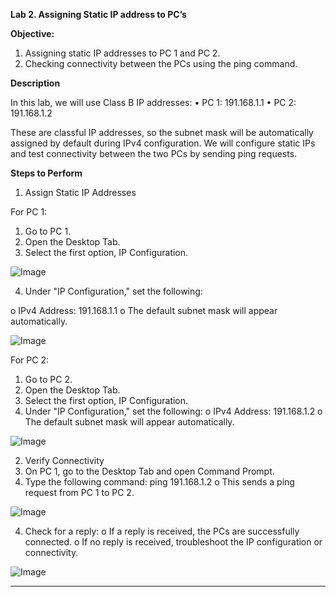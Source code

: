 **Lab 2. Assigning Static IP address to PC’s**


**Objective:**
1.	Assigning static IP addresses to PC 1 and PC 2.
2.	Checking connectivity between the PCs using the ping command.

**Description**

In this lab, we will use Class B IP addresses:
•	PC 1: 191.168.1.1
•	PC 2: 191.168.1.2

These are classful IP addresses, so the subnet mask will be automatically assigned by default during IPv4 configuration. We will configure static IPs and test connectivity between the two PCs by sending ping requests.

**Steps to Perform**
1. Assign Static IP Addresses

For PC 1:
1.	Go to PC 1.
2.	Open the Desktop Tab.
3.	Select the first option, IP Configuration.

![Image](https://github.com/user-attachments/assets/0eca65d3-91ea-4f7c-9364-c7b712052c7d)

4.	Under "IP Configuration," set the following:

o	IPv4 Address: 191.168.1.1
o	The default subnet mask will appear automatically.

![Image](https://github.com/user-attachments/assets/e4e38502-1170-4e74-8f38-97abf405085a)
 
For PC 2:
1.	Go to PC 2.
2.	Open the Desktop Tab.
3.	Select the first option, IP Configuration.
4.	Under "IP Configuration," set the following:
o	IPv4 Address: 191.168.1.2
o	The default subnet mask will appear automatically.

![Image](https://github.com/user-attachments/assets/053e8328-2ac4-4f43-9e92-20f191e16262)
 
2. Verify Connectivity
1.	On PC 1, go to the Desktop Tab and open Command Prompt.
2.	Type the following command:
ping 191.168.1.2
o	This sends a ping request from PC 1 to PC 2.

![Image](https://github.com/user-attachments/assets/03cc90fc-f92c-4c41-8b04-60fe56a96818)
 
4.	Check for a reply:
o	If a reply is received, the PCs are successfully connected.
o	If no reply is received, troubleshoot the IP configuration or connectivity.

![Image](https://github.com/user-attachments/assets/0006ca59-a5a5-40af-805c-765d92e80555)


________________________________________

